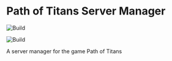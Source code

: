 # Path of Titans Server Manager
 
![Build](https://github.com/OCybress/Path-of-Titans-Server-Manager/actions/workflows/pylint.yml/badge.svg)

![Build](https://github.com/OCybress/Path-of-Titans-Server-Manager/actions/workflows/python-app.yml/badge.svg)

A server manager for the game Path of Titans
